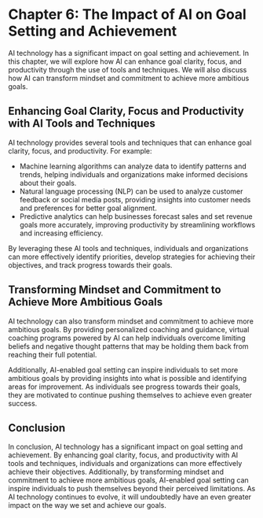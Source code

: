 Chapter 6: The Impact of AI on Goal Setting and Achievement
===========================================================

AI technology has a significant impact on goal setting and achievement. In this chapter, we will explore how AI can enhance goal clarity, focus, and productivity through the use of tools and techniques. We will also discuss how AI can transform mindset and commitment to achieve more ambitious goals.

Enhancing Goal Clarity, Focus and Productivity with AI Tools and Techniques
---------------------------------------------------------------------------

AI technology provides several tools and techniques that can enhance goal clarity, focus, and productivity. For example:

* Machine learning algorithms can analyze data to identify patterns and trends, helping individuals and organizations make informed decisions about their goals.
* Natural language processing (NLP) can be used to analyze customer feedback or social media posts, providing insights into customer needs and preferences for better goal alignment.
* Predictive analytics can help businesses forecast sales and set revenue goals more accurately, improving productivity by streamlining workflows and increasing efficiency.

By leveraging these AI tools and techniques, individuals and organizations can more effectively identify priorities, develop strategies for achieving their objectives, and track progress towards their goals.

Transforming Mindset and Commitment to Achieve More Ambitious Goals
-------------------------------------------------------------------

AI technology can also transform mindset and commitment to achieve more ambitious goals. By providing personalized coaching and guidance, virtual coaching programs powered by AI can help individuals overcome limiting beliefs and negative thought patterns that may be holding them back from reaching their full potential.

Additionally, AI-enabled goal setting can inspire individuals to set more ambitious goals by providing insights into what is possible and identifying areas for improvement. As individuals see progress towards their goals, they are motivated to continue pushing themselves to achieve even greater success.

Conclusion
----------

In conclusion, AI technology has a significant impact on goal setting and achievement. By enhancing goal clarity, focus, and productivity with AI tools and techniques, individuals and organizations can more effectively achieve their objectives. Additionally, by transforming mindset and commitment to achieve more ambitious goals, AI-enabled goal setting can inspire individuals to push themselves beyond their perceived limitations. As AI technology continues to evolve, it will undoubtedly have an even greater impact on the way we set and achieve our goals.
